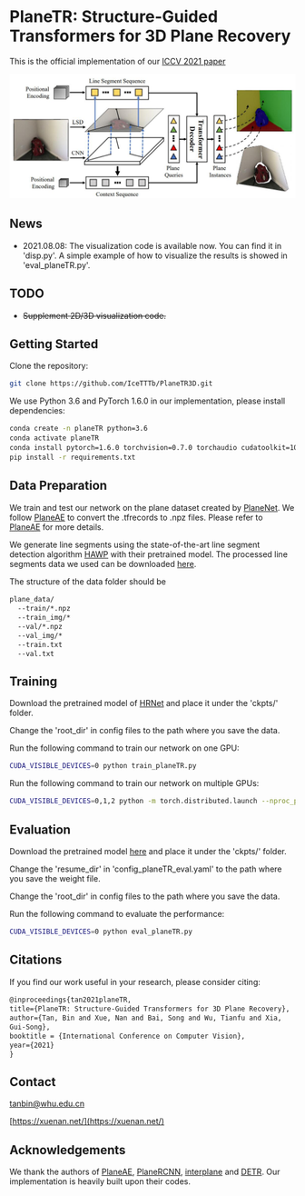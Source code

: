 # PlaneTR: Structure-Guided Transformers for 3D Plane Recovery

This is the official implementation of our [ICCV 2021 paper](https://arxiv.org/abs/2107.13108)


<img src="misc/network.jpg" width="600">


## News
- 2021.08.08: The visualization code is available now. You can find it in 'disp.py'. A simple example of how to visualize 
the results is showed in 'eval_planeTR.py'.

## TODO
- ~~Supplement 2D/3D visualization code.~~

## Getting Started

Clone the repository:
```bash
git clone https://github.com/IceTTTb/PlaneTR3D.git
```

We use Python 3.6 and PyTorch 1.6.0 in our implementation, please install dependencies:
```bash
conda create -n planeTR python=3.6
conda activate planeTR
conda install pytorch=1.6.0 torchvision=0.7.0 torchaudio cudatoolkit=10.2 -c pytorch
pip install -r requirements.txt
```

## Data Preparation
We train and test our network on the plane dataset created by [PlaneNet](https://github.com/art-programmer/PlaneNet).
We follow [PlaneAE](https://github.com/svip-lab/PlanarReconstruction) to convert the .tfrecords to .npz files.
Please refer to [PlaneAE](https://github.com/svip-lab/PlanarReconstruction) for more details.

We generate line segments using the state-of-the-art line segment detection algorithm [HAWP](https://github.com/cherubicXN/hawp) with their pretrained model.
The processed line segments data we used can be downloaded [here](https://drive.google.com/drive/folders/1Kj6fvTQfPB4TolwiCRpQnlvJfs2vKvJx?usp=sharing).

The structure of the data folder should be
```
plane_data/
  --train/*.npz
  --train_img/*
  --val/*.npz
  --val_img/*
  --train.txt
  --val.txt
```

## Training
Download the pretrained model of [HRNet](https://drive.google.com/drive/folders/1dCq4WxconPEDO8uZq4YDctZ8nxtvEtv8?usp=sharing) 
and place it under the 'ckpts/' folder.

Change the 'root_dir' in config files to the path where you save the data.

Run the following command to train our network on one GPU:
```bash
CUDA_VISIBLE_DEVICES=0 python train_planeTR.py
```
Run the following command to train our network on multiple GPUs:
```bash
CUDA_VISIBLE_DEVICES=0,1,2 python -m torch.distributed.launch --nproc_per_node=3 --master_port 295025 train_planeTR.py
```

## Evaluation
Download the pretrained model [here](https://drive.google.com/drive/folders/1dCq4WxconPEDO8uZq4YDctZ8nxtvEtv8?usp=sharing) 
and place it under the 'ckpts/' folder.

Change the 'resume_dir' in 'config_planeTR_eval.yaml' to the path where you save the weight file.

Change the 'root_dir' in config files to the path where you save the data.

Run the following command to evaluate the performance:
```bash
CUDA_VISIBLE_DEVICES=0 python eval_planeTR.py
```

## Citations
If you find our work useful in your research, please consider citing:
```
@inproceedings{tan2021planeTR,
title={PlaneTR: Structure-Guided Transformers for 3D Plane Recovery},
author={Tan, Bin and Xue, Nan and Bai, Song and Wu, Tianfu and Xia, Gui-Song},
booktitle = {International Conference on Computer Vision},
year={2021}
}
```

## Contact
[tanbin@whu.edu.cn](tanbin@whu.edu.cn)

[https://xuenan.net/](https://xuenan.net/)

## Acknowledgements
We thank the authors of [PlaneAE](https://github.com/svip-lab/PlanarReconstruction), [PlaneRCNN](https://github.com/NVlabs/planercnn), [interplane](https://github.com/yi-ming-qian/interplane) and [DETR](https://github.com/facebookresearch/detr). Our implementation is heavily built upon their codes.
